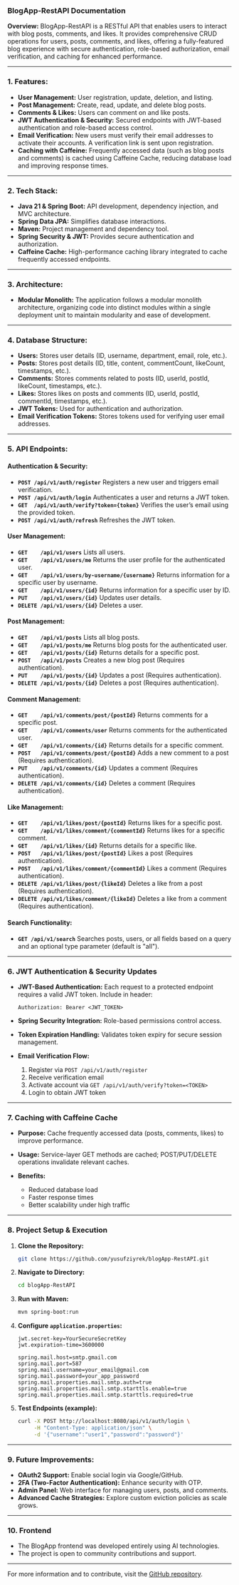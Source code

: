 ### BlogApp-RestAPI Documentation

**Overview:**
BlogApp-RestAPI is a RESTful API that enables users to interact with blog posts, comments, and likes. It provides comprehensive CRUD operations for users, posts, comments, and likes, offering a fully-featured blog experience with secure authentication, role-based authorization, email verification, and caching for enhanced performance.

---

### **1. Features:**

* **User Management:**
  User registration, update, deletion, and listing.
* **Post Management:**
  Create, read, update, and delete blog posts.
* **Comments & Likes:**
  Users can comment on and like posts.
* **JWT Authentication & Security:**
  Secured endpoints with JWT-based authentication and role-based access control.
* **Email Verification:**
  New users must verify their email addresses to activate their accounts. A verification link is sent upon registration.
* **Caching with Caffeine:**
  Frequently accessed data (such as blog posts and comments) is cached using Caffeine Cache, reducing database load and improving response times.

---

### **2. Tech Stack:**

* **Java 21 & Spring Boot:**
  API development, dependency injection, and MVC architecture.
* **Spring Data JPA:**
  Simplifies database interactions.
* **Maven:**
  Project management and dependency tool.
* **Spring Security & JWT:**
  Provides secure authentication and authorization.
* **Caffeine Cache:**
  High-performance caching library integrated to cache frequently accessed endpoints.

---

### **3. Architecture:**

* **Modular Monolith:**
  The application follows a modular monolith architecture, organizing code into distinct modules within a single deployment unit to maintain modularity and ease of development.

---

### **4. Database Structure:**

* **Users:**
  Stores user details (ID, username, department, email, role, etc.).
* **Posts:**
  Stores post details (ID, title, content, commentCount, likeCount, timestamps, etc.).
* **Comments:**
  Stores comments related to posts (ID, userId, postId, likeCount, timestamps, etc.).
* **Likes:**
  Stores likes on posts and comments (ID, userId, postId, commentId, timestamps, etc.).
* **JWT Tokens:**
  Used for authentication and authorization.
* **Email Verification Tokens:**
  Stores tokens used for verifying user email addresses.

---

### **5. API Endpoints:**

#### **Authentication & Security:**

* **`POST /api/v1/auth/register`**
  Registers a new user and triggers email verification.
* **`POST /api/v1/auth/login`**
  Authenticates a user and returns a JWT token.
* **`GET  /api/v1/auth/verify?token={token}`**
  Verifies the user’s email using the provided token.
* **`POST /api/v1/auth/refresh`**
  Refreshes the JWT token.

#### **User Management:**

* **`GET    /api/v1/users`**
  Lists all users.
* **`GET    /api/v1/users/me`**
  Returns the user profile for the authenticated user.
* **`GET    /api/v1/users/by-username/{username}`**
  Returns information for a specific user by username.
* **`GET    /api/v1/users/{id}`**
  Returns information for a specific user by ID.
* **`PUT    /api/v1/users/{id}`**
  Updates user details.
* **`DELETE /api/v1/users/{id}`**
  Deletes a user.

#### **Post Management:**

* **`GET    /api/v1/posts`**
  Lists all blog posts.
* **`GET    /api/v1/posts/me`**
  Returns blog posts for the authenticated user.
* **`GET    /api/v1/posts/{id}`**
  Returns details for a specific post.
* **`POST   /api/v1/posts`**
  Creates a new blog post (Requires authentication).
* **`PUT    /api/v1/posts/{id}`**
  Updates a post (Requires authentication).
* **`DELETE /api/v1/posts/{id}`**
  Deletes a post (Requires authentication).

#### **Comment Management:**

* **`GET    /api/v1/comments/post/{postId}`**
  Returns comments for a specific post.
* **`GET    /api/v1/comments/user`**
  Returns comments for the authenticated user.
* **`GET    /api/v1/comments/{id}`**
  Returns details for a specific comment.
* **`POST   /api/v1/comments/post/{postId}`**
  Adds a new comment to a post (Requires authentication).
* **`PUT    /api/v1/comments/{id}`**
  Updates a comment (Requires authentication).
* **`DELETE /api/v1/comments/{id}`**
  Deletes a comment (Requires authentication).

#### **Like Management:**

* **`GET    /api/v1/likes/post/{postId}`**
  Returns likes for a specific post.
* **`GET    /api/v1/likes/comment/{commentId}`**
  Returns likes for a specific comment.
* **`GET    /api/v1/likes/{id}`**
  Returns details for a specific like.
* **`POST   /api/v1/likes/post/{postId}`**
  Likes a post (Requires authentication).
* **`POST   /api/v1/likes/comment/{commentId}`**
  Likes a comment (Requires authentication).
* **`DELETE /api/v1/likes/post/{likeId}`**
  Deletes a like from a post (Requires authentication).
* **`DELETE /api/v1/likes/comment/{likeId}`**
  Deletes a like from a comment (Requires authentication).

#### **Search Functionality:**

* **`GET /api/v1/search`**
  Searches posts, users, or all fields based on a query and an optional type parameter (default is "all").

---

### **6. JWT Authentication & Security Updates**

* **JWT-Based Authentication:**
  Each request to a protected endpoint requires a valid JWT token. Include in header:

  ```http
  Authorization: Bearer <JWT_TOKEN>
  ```
* **Spring Security Integration:**
  Role-based permissions control access.
* **Token Expiration Handling:**
  Validates token expiry for secure session management.
* **Email Verification Flow:**

  1. Register via `POST /api/v1/auth/register`
  2. Receive verification email
  3. Activate account via `GET /api/v1/auth/verify?token=<TOKEN>`
  4. Login to obtain JWT token

---

### **7. Caching with Caffeine Cache**

* **Purpose:**
  Cache frequently accessed data (posts, comments, likes) to improve performance.
* **Usage:**
  Service-layer GET methods are cached; POST/PUT/DELETE operations invalidate relevant caches.
* **Benefits:**

  * Reduced database load
  * Faster response times
  * Better scalability under high traffic

---

### **8. Project Setup & Execution**

1. **Clone the Repository:**

   ```bash
   git clone https://github.com/yusufziyrek/blogApp-RestAPI.git
   ```
2. **Navigate to Directory:**

   ```bash
   cd blogApp-RestAPI
   ```
3. **Run with Maven:**

   ```bash
   mvn spring-boot:run
   ```
4. **Configure `application.properties`:**

   ```properties
   jwt.secret-key=YourSecureSecretKey
   jwt.expiration-time=3600000

   spring.mail.host=smtp.gmail.com
   spring.mail.port=587
   spring.mail.username=your_email@gmail.com
   spring.mail.password=your_app_password
   spring.mail.properties.mail.smtp.auth=true
   spring.mail.properties.mail.smtp.starttls.enable=true
   spring.mail.properties.mail.smtp.starttls.required=true
   ```
5. **Test Endpoints (example):**

   ```bash
   curl -X POST http://localhost:8080/api/v1/auth/login \
        -H "Content-Type: application/json" \
        -d '{"username":"user1","password":"password"}'
   ```

---

### **9. Future Improvements:**

* **OAuth2 Support:** Enable social login via Google/GitHub.
* **2FA (Two-Factor Authentication):** Enhance security with OTP.
* **Admin Panel:** Web interface for managing users, posts, and comments.
* **Advanced Cache Strategies:** Explore custom eviction policies as scale grows.

---

### **10. Frontend**

* The BlogApp frontend was developed entirely using AI technologies.
* The project is open to community contributions and support.

---

For more information and to contribute, visit the [GitHub repository](https://github.com/yusufziyrek/blogApp-RestAPI).

